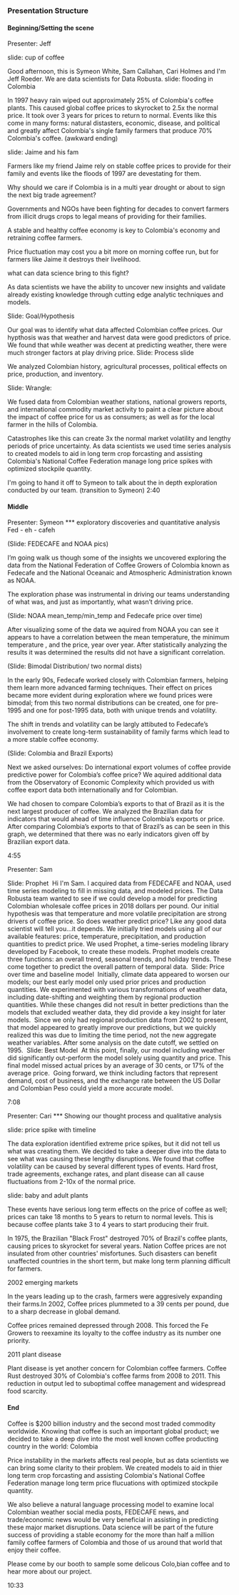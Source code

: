 ### Presentation Structure
#### Beginning/Setting the scene
Presenter: Jeff

slide: cup of coffee

Good afternoon, this is Symeon White, Sam Callahan, Cari Holmes and I'm Jeff Roeder. We are data scientists for Data Robusta.
slide: flooding in Colombia

In 1997 heavy rain wiped out approximately 25% of Colombia's coffee plants. This caused global coffee prices to skyrocket to 2.5x the normal price. It took over 3 years for prices to return to normal. Events like this come in many forms: natural distasters, economic, disease, and political and greatly affect Colombia's single family farmers that produce 70% Colombia's coffee.
(awkward ending)

slide: Jaime and his fam

Farmers like my friend Jaime rely on stable coffee prices to provide for their family and events like the floods of 1997 are devestating for them.

Why should we care if Colombia is in a multi year drought or about to sign the next big trade agreement?

Governments and NGOs have been fighting for decades to convert farmers from illicit drugs crops to legal means of providing for their families. 

A stable and healthy coffee economy is key to Colombia's economy and retraining coffee farmers.

Price fluctuation may cost you a bit more on morning coffee run, but for farmers like Jaime it destroys their livelihood.

what can data science bring to this fight?

As data scientists we have the ability to uncover new insights and validate already existing knowledge through cutting edge analytic techniques and models.

Slide: Goal/Hypothesis

Our goal was to identify what data affected Colombian coffee prices. Our hypthosis was that weather and harvest data were good predictors of price. We found that while weather was decent at predicting weather, there were much stronger factors at play driving price.
Slide: Process slide

We analyzed Colombian history, agricultural processes, political effects on price, production, and inventory.

Slide: Wrangle:

We fused data from Colombian weather stations, national growers reports, and international commodity market activity to paint a clear picture about the impact of coffee price for us as consumers; as well as for the local farmer in the hills of Colombia.

Catastrophes like this can create 3x the normal market volatility and lengthy periods of price uncertainty. As data scientists we used time series analysis to created models to aid in long term crop forcasting and assisting Colombia's National Coffee Federation manage long price spikes with optimized stockpile quantity.

I'm going to hand it off to Symeon to talk about the in depth exploration conducted by our team.
(transition to Symeon)
2:40
#### Middle

Presenter: Symeon
*** exploratory discoveries and quantitative analysis
Fed - eh - cafeh

(Slide: FEDECAFE and NOAA pics)

I’m going walk us though some of the insights we uncovered exploring the data from the National Federation of Coffee Growers of Colombia known as Fedecafe and the National Oceanaic and Atmospheric Administration known as NOAA.

The exploration phase was instrumental in driving our teams understanding of what was, and just as importantly, what wasn’t driving price.

(Slide: NOAA mean_temp/min_temp and Fedecafe price over time)

After visualizing some of the data we aquired from NOAA you can see it appears to have a correlation between the mean temperature, the minimum temperature , and the price, year over year. After statistically analyzing the results it was determined the results did not have a significant correlation.

(Slide: Bimodal Distribution/ two normal dists)

In the early 90s, Fedecafe worked closely with Colombian farmers, helping them learn more advanced farming techniques.
Their effect on prices became more evident during exploration where we found prices were bimodal; from this two normal distributions can be created, one for pre-1995 and one for post-1995 data, both with unique trends and volatility.

The shift in trends and volatility can be largly attibuted to Fedecafe’s involvement to create long-term sustainability of family farms which lead to a more stable coffee economy.

(Slide: Colombia and Brazil Exports)

Next we asked ourselves: Do international export volumes of coffee provide predictive power for Colombia’s coffee price?
We aquired additional data from the Observatory of Economic Complexity which provided us with coffee export data both internationally and for Colombian.

We had chosen to compare Colombia’s exports to that of Brazil as it is the next largest producer of coffee.
We analyzed the Brazilian data for indicators that would ahead of time influence Colombia’s exports or price.
After comparing Colombia’s exports to that of Brazil’s as can be seen in this graph, we determined that there was no early indicators given off by Brazilian export data.

4:55

Presenter: Sam
 
Slide: Prophet
​
Hi I'm Sam. I acquired data from FEDECAFE and NOAA, used time series modeling to fill in missing data, and modeled prices.
​
The Data Robusta team wanted to see if we could develop a model for predicting Colombian wholesale coffee prices in 2018 dollars per pound. Our initial hypothesis was that temperature and more volatile precipitation are strong drivers of coffee price. So does weather predict price? Like any good data scientist will tell you...it depends.
​
We initially tried models using all of our available features: price, temperature, precipitation, and production quantities to predict price. We used Prophet, a time-series modeling library developed by Facebook, to create these models. Prophet models create three functions: an overall trend, seasonal trends, and holiday trends. These come together to predict the overall pattern of temporal data.
​
Slide: Price over time and baseline model
​
Initially, climate data appeared to worsen our models; our best early model only used prior prices and production quantities. We experimented with various transformations of weather data, including date-shifting and weighting them by regional production quantities. While these changes did not result in better predictions than the models that excluded weather data, they did provide a key insight for later models. 
​
Since we only had regional production data from 2002 to present, that model appeared to greatly improve our predictions, but we quickly realized this was due to limiting the time period, not the new aggregate weather variables.
After some analysis on the date cutoff, we settled on 1995. 
​
Slide: Best Model
​
At this point, finally, our model including weather did significantly out-perform the model solely using quantity and price. This final model missed actual prices by an average of 30 cents, or 17% of the average price.
​
Going forward, we think including factors that represent demand, cost of business, and the exchange rate between the US Dollar and Colombian Peso could yield a more accurate model.


7:08

Presenter: Cari
*** Showing our thought process and qualitative analysis

slide: price spike with timeline

The data exploration identified extreme price spikes, but it did not tell us what was creating them. We decided to take a deeper dive into the data to see what was causing these lengthy disruptions.
We found that coffee volatility can be caused by several different types of events. Hard frost, trade agreements, exchange rates, and plant disease can all cause fluctuations from 2-10x of the normal price.

slide: baby and adult plants

These events have serious long term effects on the price of coffee as well; prices can take 18 months to 5 years to return to normal levels. This is because coffee plants take 3 to 4 years to start producing their fruit.

In 1975, the Brazilian "Black Frost" destroyed 70% of Brazil's coffee plants, causing prices to skyrocket for several years. Nation Coffee prices are not insulated from other countries' misfortunes. Such disasters can benefit unaffected countries in the short term, but make long term planning difficult for farmers.

2002 emerging markets

In the years leading up to the crash, farmers were aggresively expanding their farms.In 2002, Coffee prices plummeted to a 39 cents per pound, due to a sharp decrease in global demand. 


Coffee prices remained depressed through 2008. This forced the Fe Growers to reexamine its loyalty to the coffee industry as its number one priority.

2011 plant disease

Plant disease is yet another concern for Colombian coffee farmers. Coffee Rust destroyed 30% of  Colombia's coffee farms from 2008 to 2011. This reduction in output led to suboptimal coffee management and widespread food scarcity.

#### End

Coffee is $200 billion industry and the second most traded commodity worldwide. Knowing that coffee is such an important global product; we decided to take a deep dive into the most well known coffee producting country in the world: Colombia

Price instability in the markets affects real people, but as 
data scientists we can bring some clarity to their problem. We created models to aid in thier long term crop forcasting and assisting Colombia's National Coffee Federation manage long term price flucuations with optimized stockpile quantity.

We also believe a natural language processing model to examine local Colombian weather social media posts, FEDECAFE news, and trade/economic news would be very beneficial in assisting in predicting these major market disruptions. Data science will be part of the future success of providing a stable economy for the more than half a million family coffee farmers of Colombia and those of us around that world that enjoy their coffee.

Please come by our booth to sample some delicous Colo,bian coffee and to hear more about our project.

10:33